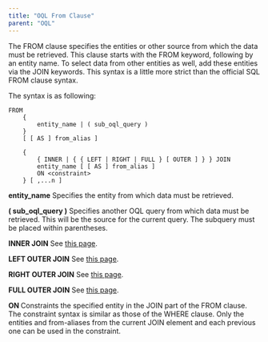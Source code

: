 ```yaml
---
title: "OQL From Clause"
parent: "OQL"
---
```



The FROM clause specifies the entities or other source from which the data must be retrieved. This clause starts with the FROM keyword, following by an entity name. To select data from other entities as well, add these entities via the JOIN keywords. This syntax is a little more strict than the official SQL FROM clause syntax.

The syntax is as following:

```
FROM
    {
        entity_name | ( sub_oql_query )
    }
    [ [ AS ] from_alias ]

    {
        { INNER | { { LEFT | RIGHT | FULL } [ OUTER ] } } JOIN
        entity_name [ [ AS ] from_alias ]
        ON <constraint>
    } [ ,...n ]
```

**entity_name**
Specifies the entity from which data must be retrieved.

**( sub_oql_query )**
Specifies another OQL query from which data must be retrieved. This will be the source for the current query. The subquery must be placed within parentheses.

**INNER JOIN**
See [this page](OQL+INNER+JOIN).

**LEFT OUTER JOIN**
See [this page](OQL+LEFT+OUTER+JOIN).

**RIGHT OUTER JOIN**
See [this page](OQL+RIGHT+OUTER+JOIN).

**FULL OUTER JOIN**
See [this page](OQL+FULL+OUTER+JOIN).

**ON <constraint>**
Constraints the specified entity in the JOIN part of the FROM clause. The constraint syntax is similar as those of the WHERE clause. Only the entities and from-aliases from the current JOIN element and each previous one can be used in the constraint.
